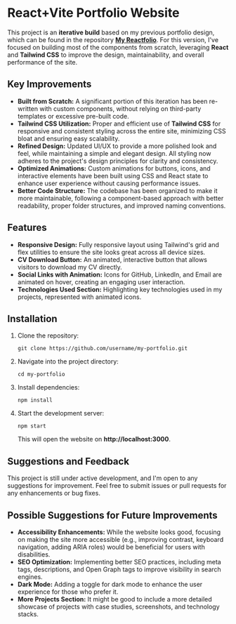 <title> still under progress, the following outlines the end goal of the project</title>

<h1>React+Vite Portfolio Website</h1>

<p>
  This project is an <strong>iterative build</strong> based on my previous portfolio design, which can be found in the repository <a href="https://github.com/Amoghavarsha-Rao/my-reactfolio"><strong>My Reactfolio</strong></a>. For this version, I've focused on building most of the components from scratch, leveraging <strong>React</strong> and <strong>Tailwind CSS</strong> to improve the design, maintainability, and overall performance of the site.
</p>

<h2>Key Improvements</h2>
<ul>
  <li><strong>Built from Scratch:</strong> A significant portion of this iteration has been re-written with custom components, without relying on third-party templates or excessive pre-built code.</li>
  <li><strong>Tailwind CSS Utilization:</strong> Proper and efficient use of <strong>Tailwind CSS</strong> for responsive and consistent styling across the entire site, minimizing CSS bloat and ensuring easy scalability.</li>
  <li><strong>Refined Design:</strong> Updated UI/UX to provide a more polished look and feel, while maintaining a simple and elegant design. All styling now adheres to the project's design principles for clarity and consistency.</li>
  <li><strong>Optimized Animations:</strong> Custom animations for buttons, icons, and interactive elements have been built using CSS and React state to enhance user experience without causing performance issues.</li>
  <li><strong>Better Code Structure:</strong> The codebase has been organized to make it more maintainable, following a component-based approach with better readability, proper folder structures, and improved naming conventions.</li>
</ul>

<h2>Features</h2>
<ul>
  <li><strong>Responsive Design:</strong> Fully responsive layout using Tailwind's grid and flex utilities to ensure the site looks great across all device sizes.</li>
  <li><strong>CV Download Button:</strong> An animated, interactive button that allows visitors to download my CV directly.</li>
  <li><strong>Social Links with Animation:</strong> Icons for GitHub, LinkedIn, and Email are animated on hover, creating an engaging user interaction.</li>
  <li><strong>Technologies Used Section:</strong> Highlighting key technologies used in my projects, represented with animated icons.</li>
</ul>

<h2>Installation</h2>
<ol>
  <li>Clone the repository:
    <pre><code>git clone https://github.com/username/my-portfolio.git</code></pre>
  </li>
  <li>Navigate into the project directory:
    <pre><code>cd my-portfolio</code></pre>
  </li>
  <li>Install dependencies:
    <pre><code>npm install</code></pre>
  </li>
  <li>Start the development server:
    <pre><code>npm start</code></pre>
    This will open the website on <strong>http://localhost:3000</strong>.
  </li>
</ol>

<h2>Suggestions and Feedback</h2>
<p>
  This project is still under active development, and I'm open to any suggestions for improvement. Feel free to submit issues or pull requests for any enhancements or bug fixes.
</p>

<h2>Possible Suggestions for Future Improvements</h2>
<ul>
  <li><strong>Accessibility Enhancements:</strong> While the website looks good, focusing on making the site more accessible (e.g., improving contrast, keyboard navigation, adding ARIA roles) would be beneficial for users with disabilities.</li>
  <li><strong>SEO Optimization:</strong> Implementing better SEO practices, including meta tags, descriptions, and Open Graph tags to improve visibility in search engines.</li>
  <li><strong>Dark Mode:</strong> Adding a toggle for dark mode to enhance the user experience for those who prefer it.</li>
  <li><strong>More Projects Section:</strong> It might be good to include a more detailed showcase of projects with case studies, screenshots, and technology stacks.</li>
</ul>
